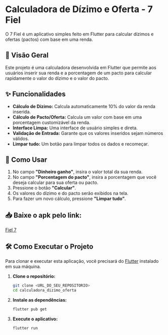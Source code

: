 # Calculadora de Dízimo e Oferta - 7 Fiel

O 7 Fiel é um aplicativo simples feito em Flutter para calcular dízimos e ofertas (pactos) com base em uma renda.

## 📱 Visão Geral

Este projeto é uma calculadora desenvolvida em Flutter que permite aos usuários inserir sua renda e a porcentagem de um pacto para calcular rapidamente o valor do dízimo e o valor do pacto.

## ✨ Funcionalidades

- **Cálculo de Dízimo:** Calcula automaticamente 10% do valor da renda inserida.
- **Cálculo de Pacto/Oferta:** Calcula um valor com base em uma porcentagem customizável da renda.
- **Interface Limpa:** Uma interface de usuário simples e direta.
- **Validação de Entrada:** Garante que os valores inseridos sejam números válidos.
- **Limpar tudo:** Um botão para limpar todos os dados e recomeçar.

## 🚀 Como Usar

1. No campo **"Dinheiro ganho"**, insira o valor total da sua renda.
2. No campo **"Porcentagem do pacto"**, insira a porcentagem que você deseja calcular para sua oferta ou pacto.
3. Pressione o botão **"Calcular"**.
4. Os valores do dízimo e do pacto serão exibidos na tela.
5. Para fazer um novo cálculo, pressione **"Limpar tudo"**.

## 📥 Baixe o apk pelo link:

 [Fiel 7](https://www.mediafire.com/file/mt2cdaejwvyj2av/Fiel_7.apk/file)
 

## 🛠️ Como Executar o Projeto

Para clonar e executar esta aplicação, você precisará do [Flutter](https://flutter.dev/docs/get-started/install) instalado em sua máquina.

1. **Clone o repositório:**
   ```sh
   git clone <URL_DO_SEU_REPOSITORIO>
   cd calculadora_dizimo_oferta
   ```
2. **Instale as dependências:**
   ```sh
   flutter pub get
   ```
3. **Execute o aplicativo:**
   ```sh
   flutter run
   ```
